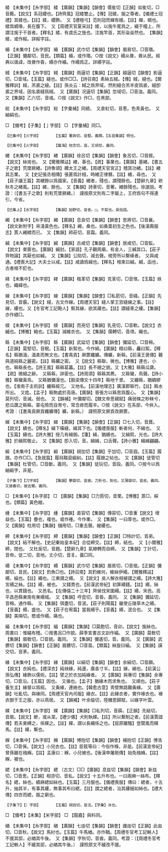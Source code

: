 <!-- { "loadSidebar": true } -->
緌	【未集中】【糸字部】	緌	【廣韻】【集韻】【韻會】儒隹切【正韻】如隹切，□音蕤。【說文】系冠纓也。【詩齊風】冠緌雙止。【傳】冠緌，服之尊者。【儀禮士冠禮】其緌也。【註】緌，纓飾。　又【禮檀弓】范則冠而蟬有緌。【註】蟬，蜩也。緌爲蜩喙，長在腹下。　又【周禮天官夏采註】緌，以旄牛尾爲之，綴于橦上，所謂注旄于干首者。【釋名】緌，有虞氏之旌也。注旄竿首，其形橤橤然也。　【集韻】緌，或作綏。詳綏字註。

緍	【未集中】【糸字部】	緍	【廣韻】武巾切【集韻】【韻會】眉貧切，□音瑉。【正韻】彌鄰切，音民。【類篇】緍，或作瑉。○按《說文》緡从昬，昬从民。經典以唐諱，改昬作昏，緡亦作緍。作緡爲正。詳緡字註。

緎	【未集中】【糸字部】	緎	【廣韻】雨逼切【集韻】【正韻】越逼切【韻會】影逼切，□音域。【玉篇】縫也。或作□□。【詩召南】素絲五緎。【傳】緎，縫也。【爾雅釋訓】緎，羔裘之縫。【註】孫炎云：緎之爲界域，然則縫合羔羊皮爲裘，縫卽裘之界域，因名裘縫爲緎。　又【廣韻】况逼切【集韻】忽域切，□音洫。義同。又【集韻】乙六切，音彧。○按《說文》作□，在黑部。

総	【未集中】【糸字部】	総	【字彙補】同總。　又倉紅切，音蔥。色靑黃也。　又紬絹也。

□	【備考】【子集】【亅字部】	□	【字彙補】同□。

	【巳集中】【火字部】		【玉篇】署與切，音墅。義闕。【五音集韻】明也。

	【巳集中】【火字部】		【篇海】他念切，音。又胡甘。義同。

緖	【未集中】【糸字部】	緖	【廣韻】徐呂切【集韻】【韻會】象呂切，□音敘。【說文】絲耑也。　又【爾雅釋詁】緖，事也。【疏】事業也。【廣韻】基緖。【書五子之歌】荒墜厥緖。【詩魯頌】纘太王之緖。【周禮天官宮正】稽其功緖。【註】緖其志業。　又【史記張丞相傳】張蒼爲計相，時緖正律曆。【註】緖，尋也。　又【莊子讓王篇】其緖餘以爲國家。【音義】緖者，殘也，謂殘餘也。【楚辭九章】欸秋冬之緖風。【註】緖，餘也。　又【集韻】詩車切，音奢。緖餘殘也。徐邈說。考證：〔【書五子之歌】則有荒墜厥緖。〕　謹按原文則有二字屬上，王府爲句不得連引，今省。 

	【巳集上】【水字部】		【集韻】始野切，音舍。□，不絜也。吳俗語。

緗	【未集中】【糸字部】	緗	【廣韻】息良切【集韻】【韻會】思將切，□音襄。【說文新附字】帛淺黃色也。【釋名】緗，桑也。如桑葉初生之色也。【後漢輿服志】賈人緗縹而已。　又【集韻】師莊切，音霜。義同。

緘	【未集中】【糸字部】	緘	【廣韻】古咸切【集韻】【韻會】居咸切，□音監。【說文】束篋也。【廣韻】緘封。【家語】孔子觀周廟，有金人，三緘其口。【莊子齊物論】其厭也如緘。　又【集韻】公陷切，減去聲。棺旁所以繫縴者。　又與咸通。【禮喪大記】大夫士以咸。【註】咸讀爲緘也。【釋名】棺束曰緘。緘，函也，古者棺不釘也。

緙	【未集中】【糸字部】	緙	【廣韻】楷革切【集韻】克革切，□音愅。【玉篇】紩也，織緯也。

線	【未集中】【糸字部】	線	【廣韻】【集韻】【韻會】□私箭切，音綫。【正韻】先見切，音霰。【說文】綫，古文作線。【周禮天官】縫人掌王宫縫線之事。【註】線，縷也。又【冬官考工記鞄人】察其線，欲其藏也。【註】謂縫車之縷。【集韻】亦作絤□。

緛	【未集中】【糸字部】	緛	【廣韻】而兗切【集韻】乳兗切，□音軟。【說文】衣縬也。【博雅】縮也。【玉篇】減維衣也。　又【集韻】儒轉切，音瑌。織也。

緜	【未集中】【糸字部】	緜	【廣韻】武延切【集韻】【韻會】彌延切，□音棉。【正韻】莫堅切，音眠。【玉篇】新絮也。今作綿。【廣韻】精曰緜，麤曰絮。【釋名】緜猶湎，湎柔而無文也。【書禹貢】厥篚纖纊。傳纊，新緜。【前漢王褒傳】難與道純緜之麗密。【註】緜纊之密。　又【說文】緜聯，微也。【博雅】連也，小也。緜緜長也。【詩王風】緜緜葛藟。【註】長不絕之貌。又【大雅】緜緜瓜瓞。【疏】微細之辭。　又緜緜，詳密也。【詩周頌】緜緜其麃。　又緜蠻，鳥聲。【詩小雅】緜蠻黃鳥。　又緜猶彌漫也。【穀梁傳文十四年】緜地千里。　又纏緜，猶綢繆也。【淮南子主術訓】纏緜經宂。　又地名。【前漢地理志】廣漢郡緜竹。【註】緜水所出。　又姓。【孟子】緜駒處於高唐。【廣韻】晉張方以緜思爲腹心。　又【集韻】莫列切，音滅。弱也。　又【韻補】叶彌鄰切。【魏文帝思親賦】痛弱條之眇眛兮，悲瓜瓞之緜緜。蒙屯險而自育兮，常含瘁而履辛。○按《說文》在系部，今倂入。考證：〔【書禹貢厥貢纖纊傳】纊，新緜。〕　謹照原文厥貢改厥篚。 

緝	【未集中】【糸字部】	緝	【廣韻】【集韻】【韻會】【正韻】□七入切，音葺。【說文】績也。【釋名】緝下橫縫，緝其下也。【儀禮喪服】斬者何，不緝也。　又【玉篇】續也。【詩大雅】授几有緝御。【箋】緝，猶續也。　又緝熙，光也。【詩大雅】於緝熙敬止。　又【集韻】卽入切，音。緝緝，口舌聲。【詩小雅】緝緝翩翩。

緞	【未集中】【糸字部】	緞	【廣韻】胡加切【集韻】乎加切，□音遐。【玉篇】履跟。亦作□□。【急就篇】履舄鞜裒緞紃。【註】履跟之帖也。　又【廣韻】徒管切【集韻】杜管切，□音斷。義同。　又【集韻】徒玩切，音段。義同。○按今以爲紬緞字，非是。

	【子集下】【刀字部】		【集韻】攀糜切，音披。刀析也，剝也。又蒲糜切，音皮。義同。又披義切，披去聲。義同。

□	【未集中】【糸字部】	□	【廣韻】【集韻】□力質切，音栗。【博雅】蒸□，綵也。【類篇】黃色繒。

緟	【未集中】【糸字部】	緟	【廣韻】直容切【集韻】傳容切，□音重【說文】增益也。【玉篇】疊也，複也。或作褈。今作重。　又【集韻】一曰厚也。或作□。　又【廣韻】柱用切【集韻】儲用切，□重去聲。繒縷也。

締	【未集中】【糸字部】	締	【廣韻】【集韻】【韻會】【正韻】□特計切，音弟。【說文】結不解也。【史記秦始皇本紀】合從締交。【註】締，結也。　又【小爾雅】締，閉也。　又杜奚切，音題。【楚辭九章】氣繚轉而自締。　又【集韻】丁計切，音帝。徒二切，音地。丈尒切，音豸。義□同。

緡	【未集中】【糸字部】	緡	【廣韻】武巾切【集韻】眉貧切，□音珉。【正韻】彌鄰切，音民。【說文】釣魚□也。【詩召南】其釣維何，維絲伊緡。【爾雅釋詁】緡，綸也。【註】繩也。江東謂之緡。　又【說文】吳人解衣相被謂之緡。【詩大雅】言緡之絲。【註】緡，被也。　又錢貫也。【前漢武帝紀】初筭緡錢。【註】緡，絲也，以貫錢也。　又邑名。【左傳僖二十三年】齊侯伐宋圍緡。【註】緡，宋邑。高平昌邑縣東南有東緡城。　又【集韻】呼昆切，音昏。義同。　又【集韻】彌延切，音棉。通作緜。　又【集韻】弭盡切，音泯。【莊子則陽篇】雖使丘陵草木之緡。【音義】緡，盛也。　又【莊子在宥篇】當我緡乎。【音義】緡，泯合也。　又【集韻】美隕切。愍或作緡。痛也。

緢	【未集中】【糸字部】	緢	【廣韻】【集韻】□莫飽切，音卯。【說文】旄絲也。周書曰：惟緢有稽。◎按書呂□作貌。薛季宣書古文訓作緢。　又【廣韻】莫敎切【集韻】眉敎切，□音貌。義同。　又【集韻】彌遙切，音。義同。　又【廣韻】武儦切【集韻】【韻會】【正韻】眉鑣切，□音苗。【類篇】絲旋曰緢。　又【集韻】謨交切，音茅。義同。

緣	【未集中】【糸字部】	緣	【廣韻】以絹切【集韻】【韻會】余絹切，□音願。【說文】衣純也。【禮深衣】純袂緣，純邊，廣各寸半。【註】緣，緆也。【前漢公孫弘傳】緣飾以儒術。【註】譬之於衣加純緣者。　又【廣韻】與專切【集韻】余專切，□音沿。【玉篇】因也。　又循也。【孟子】猶緣木而求魚也。　又順也。【莊子養生主】緣督以爲經。　又夤緣，連絡也。【韓愈古意】靑壁無路難夤緣。　又【廣韻】吐亂切。與褖同。【周禮天官內司服】緣衣。【註】此緣衣者，實作褖衣也。褖衣御于王之服，亦以燕居。　又【韻補】叶余倫切，陸機思歸賦，以緣字叶雲。

緤	【未集中】【糸字部】	緤	【廣韻】【集韻】□私列切，音薛。【正韻】先結切，音屑。【說文】紲，或从枼。【禮少儀】犬則執緤。【註】所以繫制之者。【前漢賈誼傳】若夫束縛之，係緤之。【註】緤，謂以長繩係之也。【屈原離騷】登閬風而緤馬。【註】緤，繫也。

緥	【未集中】【糸字部】	緥	【廣韻】博抱切【集韻】【韻會】補抱切【正韻】博浩切，□音保。【說文】小兒衣也。【註】臣鉉等曰：今俗作褓，非是。【前漢宣帝紀】曾孫雖在襁緥。【註】孟康曰：緥，小兒被也。【後漢申屠剛傳】始免襁緥。【註】緥，被也。

緦	【未集中】【糸字部】	緦	〔古文〕□□【廣韻】息兹切【集韻】【韻會】新兹切，□音思。【正韻】相咨切，音私。【說文】十五升布也。一曰兩麻一絲布。【釋名】緦，絲也。績麻緦如絲也。【玉篇】三月服也。【儀禮喪服】傳曰：緦者，十五升，抽其半，有事其縷，無事其布曰緦。【註】謂之緦者，治其縷細如絲也。【禮大傳】四世而緦，服之窮也。

	【子集下】【冫字部】		【玉篇】胡括切，音活。【字彙】冰也。

□	【備考】【未集】【米字部】	□	【龍龕】與料同。

緧	【未集中】【糸字部】	緧	【廣韻】七由切【集韻】【韻會】雌由切【正韻】此由切，□音秋。【說文】馬紂也。【玉篇】牛馬緧。亦作鞧。【周禮冬官考工記輈人】不援其邸，必緧其牛後。　又【集韻】字秋切，音酋。義同。考證：〔【周禮冬官考工記輈人】不緩其邸，必緧其牛後。〕　謹照原文不緩改不援。 

